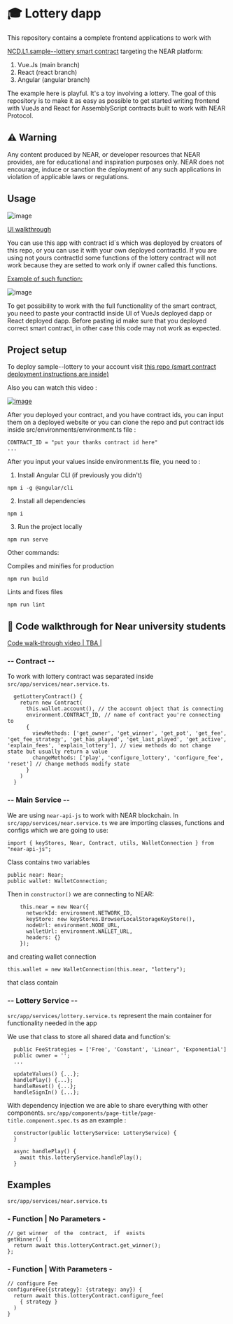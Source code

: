 #  🎓 Lottery dapp
This repository contains a complete frontend applications to work with

<a href="https://github.com/Learn-NEAR/NCD.L1.sample--lottery" target="_blank">NCD.L1.sample--lottery smart contract</a> targeting the NEAR platform:
1. Vue.Js (main branch)
2. React (react branch)
3. Angular (angular branch)

The example here is playful. It's a toy involving a lottery.
The goal of this repository is to make it as easy as possible to get started writing frontend with VueJs and React for AssemblyScript contracts built to work with NEAR Protocol.


## ⚠️ Warning
Any content produced by NEAR, or developer resources that NEAR provides, are for educational and inspiration purposes only. NEAR does not encourage, induce or sanction the deployment of any such applications in violation of applicable laws or regulations.


## Usage

![image](https://user-images.githubusercontent.com/38455192/145136911-fe10f671-2137-483a-8326-343f857d095a.png)

<a href="https://www.loom.com/share/835719fe8e2e45c4a2970ed435f62a56" target="_blank">UI walkthrough</a>

You can use this app with contract id`s which was deployed by creators of this repo,  or you can use it with your own deployed  contractId.
If you are using not yours contractId some functions of the lottery contract will not work because  they are setted to work  only  if owner called this  functions.

<a href="https://github.com/Learn-NEAR/NCD.L1.sample--lottery/blob/680f2bda0c121ad0276513e985ca13ca55dbe5ec/src/lottery/assembly/index.ts#L122" target="_blank">Example of such  function:</a>

![image](https://user-images.githubusercontent.com/38455192/145134082-bb64a93d-cd45-48e3-bd84-b34f366fdbcb.png)

To get possibility to work with the full functionality of the smart contract, you need to paste your contractId inside UI of VueJs deployed dapp or React deployed dapp.
Before pasting id make sure that you deployed correct smart contract, in other case this code may  not work as expected.

## Project setup
To deploy sample--lottery to your account visit <a href="https://github.com/Learn-NEAR/NCD.L1.sample--lottery" target="_blank">this repo (smart contract deployment instructions are inside)</a>

Also you can watch this video :

<a href="https://www.loom.com/share/1060f789861a4652bfef96ef357cdbb3" target="_blank">![image](https://user-images.githubusercontent.com/38455192/169353150-81bf6d02-1a9e-428b-88eb-23f3c2c14328.png)</a>

After you deployed  your contract, and you have contract ids, you can input them on a deployed website or you can clone the repo and put contract ids inside src/environments/environment.ts file :
```
CONTRACT_ID = "put your thanks contract id here"
...
```

After you input your values inside environment.ts file, you need to :
1. Install Angular CLI (if previously you didn't)
```
npm i -g @angular/cli
```

2. Install all dependencies
```
npm i
```
3. Run the project locally
```
npm run serve
```

Other commands:

Compiles and minifies for production
```
npm run build
```
Lints and fixes files
```
npm run lint
```

## 👀 Code walkthrough for Near university students

<a href="https://www.loom.com/share/6a669c2de52d45b9a6b915eeaf89d567" >Code walk-through video | TBA |</a>

### -- Contract --

To work with lottery contract was separated inside ``` src/app/services/near.service.ts```.
```
  getLotteryContract() {
    return new Contract(
      this.wallet.account(), // the account object that is connecting
      environment.CONTRACT_ID, // name of contract you're connecting to
      {
        viewMethods: ['get_owner', 'get_winner', 'get_pot', 'get_fee', 'get_fee_strategy', 'get_has_played', 'get_last_played', 'get_active', 'explain_fees', 'explain_lottery'], // view methods do not change state but usually return a value
        changeMethods: ['play', 'configure_lottery', 'configure_fee', 'reset'] // change methods modify state
      }
    )
  }
```

### -- Main Service --

We are using ```near-api-js``` to work with NEAR blockchain. In ``` src/app/services/near.service.ts ``` we are importing classes, functions and configs which we are going to use:
```
import { keyStores, Near, Contract, utils, WalletConnection } from "near-api-js";
```

Class contains two variables
```
public near: Near;
public wallet: WalletConnection;
```

Then in ``` constructor() ``` we are connecting to NEAR:
```
    this.near = new Near({
      networkId: environment.NETWORK_ID,
      keyStore: new keyStores.BrowserLocalStorageKeyStore(),
      nodeUrl: environment.NODE_URL,
      walletUrl: environment.WALLET_URL,
      headers: {}
    });
``` 
and creating wallet connection
```
this.wallet = new WalletConnection(this.near, "lottery");
```

that class contain 

### -- Lottery Service --

``` src/app/services/lottery.service.ts ``` represent the main container for functionality needed in the app

We use that class to store all shared data and function's:
```
  public FeeStrategies = ['Free', 'Constant', 'Linear', 'Exponential']
  public owner = '';
  ...
  
  updateValues() {...};
  handlePlay() {...};
  handleReset() {...};
  handleSignIn() {...};
```

With dependency injection we are able to share everything with other components. ``` src/app/components/page-title/page-title.component.spec.ts ``` as an example :
```
  constructor(public lotteryService: LotteryService) {
  }

  async handlePlay() {
    await this.lotteryService.handlePlay();
  }
```

## Examples
``` src/app/services/near.service.ts ```
### - Function | No Parameters -
```
// get winner  of the  contract,  if  exists
getWinner() {
  return await this.lotteryContract.get_winner();
};
```

### - Function | With Parameters -
```
// configure Fee
configureFee({strategy}: {strategy: any}) {
  return await this.lotteryContract.configure_fee(
    { strategy }
  )
}
```

